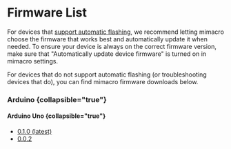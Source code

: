 # Firmware List

For devices that [support automatic flashing](Supported-Microcontrollers.md), we recommend letting
mimacro choose the firmware that works best and automatically update it when needed.
To ensure your device is always on the correct firmware version, make sure that "Automatically update device firmware"
is turned on in mimacro settings.

For devices that do not support automatic flashing (or troubleshooting devices that do),
you can find mimacro firmware downloads below.

### Arduino {collapsible="true"}

#### Arduino Uno {collapsible="true"}
- [0.1.0 (latest)](https://raw.githubusercontent.com/atticuscornett/mimacro-docs/main/firmware/arduino/uno/0.1.0.ino)
- [0.0.2](https://raw.githubusercontent.com/atticuscornett/mimacro-docs/main/firmware/arduino/uno/0.0.2.ino)
